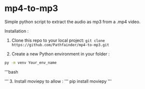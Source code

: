 # mp4-to-mp3
Simple python script to extract the audio as mp3 from a .mp4 video.

Installation :
1. Clone this repo to your local project:
`
git clone https://github.com/Pathfainder/mp4-to-mp3.git
`

2. Create a new Python environment in your folder :
```bash
py -m venv Your_env_name
```

'''bash

'''
3. Install moviepy to allow :
'''
pip install moviepy
'''
